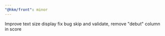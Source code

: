 ```yaml
---
"@hkm/front": minor
---
```


Improve text size display fix bug skip and validate, remove "debut" column in score
